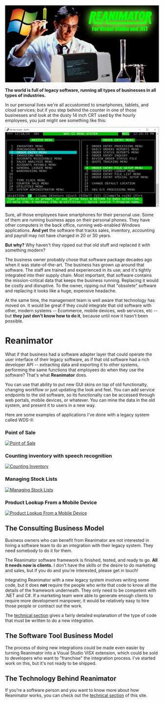 ![Reanimator gloss](/images/ReanimatorGloss.jpg)

**The world is full of legacy software, running all types of businesses in all types of industries.**

In our personal lives we're all accustomed to smartphones, tablets, and cloud services; but if you step behind the counter in one of those businesses and look at the dusty 14 inch CRT used by the hourly employees, you just might see something like this:

![WDS-II screen capture](/images/WDS_II_example.jpg)

Sure, all those employees have smartphones for their personal use.  Some of them are running business apps on their personal phones.  They have other computers in the back office, running web-enabled Windows applications.  **And yet** the software that tracks sales, inventory, accounting and payroll may not have changed in 20 or 30 years.

**But why?**  Why haven't they ripped out that old stuff and replaced it with something modern?

The business owner probably chose that software package decades ago when it was state-of-the-art.  The business has grown up around that software.  The staff are trained and experienced in its use; and it's tightly integrated into their supply chain.  Most important, that software contains the mission-critical data that keeps the business running.  Replacing it would be costly and disruptive.  To the owner, ripping out that "obsolete" software and replacing it looks like a huge, expensive headache.

At the same time, the management team is well aware that technology has moved on.  It would be great if they could integrate that old software with other, modern systems -- Ecommerce, mobile devices, web services, etc -- but **they just don't know how to do it**, because until now it hasn't been possible.

# Reanimator

What if that business had a software adapter layer that could operate the user interface of their legacy software, as if that old software had a rich developer API -- extracting data and exporting it to other systems, performing the same functions that employees do when they use the software?  That's what **Reanimator** does.

You can use that ability to put new GUI skins on top of old functionalty, changing workflow or just updating the look and feel.  You can add service endpoints to the old software, so its functionalty can be accessed through web portals, mobile devices, or whatever.  You can mine the data in the old system, and present it to users in a new way.

Here are some examples of applications I've done with a legacy system called WDS-II:

### Point of Sale

[![Point of Sale](http://img.youtube.com/vi/3t3N_ouGeCk/0.jpg)](http://www.youtube.com/watch?v=3t3N_ouGeCk "Point of Sale")

### Counting inventory with speech recognition

[![Counting Inventory](http://img.youtube.com/vi/ziy9DvCxrRc/0.jpg)](http://www.youtube.com/watch?v=ziy9DvCxrRc "Counting Inventory")

### Managing Stock Lists

[![Managing Stock Lists](http://img.youtube.com/vi/2bcLmyh1NrA/0.jpg)](http://www.youtube.com/watch?v=2bcLmyh1NrA "Managing Stock Lists")

### Product Lookup From a Mobile Device

[![Product Lookup From a Mobile Device](http://img.youtube.com/vi/tah2IuiGp5Q/0.jpg)](http://www.youtube.com/watch?v=tah2IuiGp5Q "Product Lookup From a Mobile Device")

## The Consulting Business Model

Business owners who can benefit from Reanimator are not interested in hiring a software team to do an integration with their legacy system.  They need somebody to do it for them.

The Reanimator software framework is finished, tested, and ready to go.  **All it needs now is clients.**  I don't have the skills or the desire to do marketing and sales, but if you do and you're interested, please get in touch!

Integrating Reanimator with a new legacy system involves writing some code, but it does **not** require the people who write that code to know all the details of the framework underneath.  They only need to be competent with .NET and C#.  If a marketing team were able to generate enough clients to require more development manpower, it would be relatively easy to hire those people or contract out the work.

The [technical section](technical.md) gives a fairly detailed explanation of the type of code that must be written to do a new integration.

## The Software Tool Business Model

The process of doing new integrations could be made even easier by turning Reanimator into a Visual Studio VISX extension, which could be sold to developers who want to "franchise" the integration process.  I've started work on this, but it's not ready to be shipped.

## The Technology Behind Reanimator

If you're a software person and you want to know more about how Reanimator works, you can check out the [technical section](technical.md) of this site.


